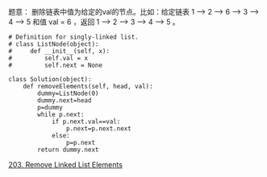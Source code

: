 题意：
删除链表中值为给定的val的节点。比如：给定链表 1 –> 2 –> 6 –> 3 –> 4 –> 5 和值 val = 6 ，返回 1 –> 2 –> 3 –> 4 –> 5 。

```
# Definition for singly-linked list.
# class ListNode(object):
#     def __init__(self, x):
#         self.val = x
#         self.next = None

class Solution(object):
    def removeElements(self, head, val):
        dummy=ListNode(0)
        dummy.next=head
        p=dummy
        while p.next:
            if p.next.val==val:
                p.next=p.next.next
            else:
                p=p.next
        return dummy.next
```

[203. Remove Linked List Elements](https://leetcode.com/problems/remove-linked-list-elements/description/)
